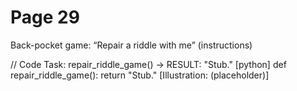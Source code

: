 # Page 29

Back-pocket game: “Repair a riddle with me” (instructions)

// Code Task: repair_riddle_game() → RESULT: "Stub."
[python]
def repair_riddle_game():
    return "Stub."
[Illustration: (placeholder)]
